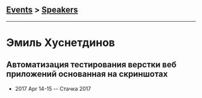 ## [Events](../README.md) > [Speakers](../speakers.md)
---

# Эмиль Хуснетдинов

## Автоматизация тестирования верстки веб приложений основанная на скриншотах
- 2017 Apr 14-15 -- Стачка 2017    
